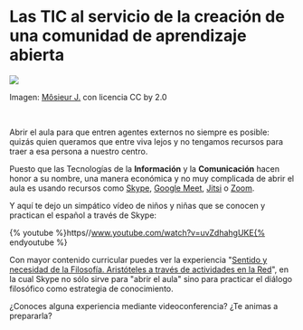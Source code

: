 
# Las TIC al servicio de la creación de una comunidad de aprendizaje abierta

![](https://raw.githubusercontent.com/catedu/abp/master/img/706f727461cc8174696c6573.jpg)

Imagen: [Môsieur J.](http://www.flickr.com/photos/jblndl/2456767724/in/faves-turningturning/) con licencia CC by 2.0

 

Abrir el aula para que entren agentes externos no siempre es posible: quizás quien queramos que entre viva lejos y no tengamos recursos para traer a esa persona a nuestro centro.

Puesto que las Tecnologías de la **Información** y la **Comunicación** hacen honor a su nombre, una manera económica y no muy complicada de abrir el aula es usando recursos como [Skype](http://www.skype.com/intl/es/home/), [Google Meet](https://meet.google.com/), [Jitsi](https://meet.jit.si/) o [Zoom](https://zoom.us/).

Y aquí te dejo un simpático vídeo de niños y niñas que se conocen y practican el español a través de Skype:

{% youtube %}https//www.youtube.com/watch?v=uvZdhahgUKE{% endyoutube %}

Con mayor contenido curricular puedes ver la experiencia "[Sentido y necesidad de la Filosofía. Aristóteles a través de actividades en la Red](http://teleformacion.carm.es/moodle/mod/resource/view.php?id=65592)", en la cual Skype no sólo sirve para "abrir el aula" sino para practicar el diálogo filosófico como estrategia de conocimiento.

¿Conoces alguna experiencia mediante videoconferencia? ¿Te animas a prepararla?

